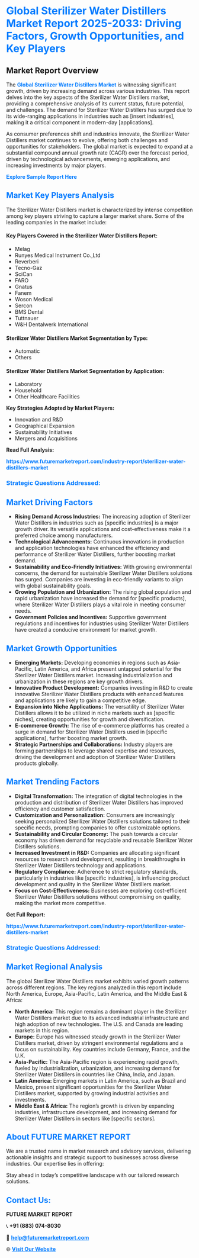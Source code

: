 <h1 style="color: #007BFF;">Global Sterilizer Water Distillers Market Report 2025-2033: Driving Factors, Growth Opportunities, and Key Players</h1>

<section id="overview">
<h2>Market Report Overview</h2>
<p>The <a href="https://www.futuremarketreport.com/industry-report/sterilizer-water-distillers-market" style="color: #007BFF; text-decoration: none;"><strong>Global Sterilizer Water Distillers Market</strong></a> is witnessing significant growth, driven by increasing demand across various industries. This report delves into the key aspects of the Sterilizer Water Distillers market, providing a comprehensive analysis of its current status, future potential, and challenges. The demand for Sterilizer Water Distillers has surged due to its wide-ranging applications in industries such as [insert industries], making it a critical component in modern-day [applications].</p>
<p>As consumer preferences shift and industries innovate, the Sterilizer Water Distillers market continues to evolve, offering both challenges and opportunities for stakeholders. The global market is expected to expand at a substantial compound annual growth rate (CAGR) over the forecast period, driven by technological advancements, emerging applications, and increasing investments by major players.</p>
</section>

<section id="overview">
<p><a href="https://www.futuremarketreport.com/request-sample/reportId=56600" style="color: #007BFF; text-decoration: none;"><strong>Explore Sample Report Here</strong></a></p>
</section>

<section id="key-players">
<h2 style="color: #007BFF;">Market Key Players Analysis</h2>
<p>The Sterilizer Water Distillers market is characterized by intense competition among key players striving to capture a larger market share. Some of the leading companies in the market include:</p>
<h4>Key Players Covered in the Sterilizer Water Distillers Report:</h4>
<ul><li>Melag</li><li>Runyes Medical Instrument Co.,Ltd</li><li>Reverberi</li><li>Tecno-Gaz</li><li>SciCan</li><li>FARO</li><li>Gnatus</li><li>Fanem</li><li>Woson Medical</li><li>Sercon</li><li>BMS Dental</li><li>Tuttnauer</li><li>W&amp;H Dentalwerk International</li></ul>
<h4>Sterilizer Water Distillers Market Segmentation by Type:</h4>
<ul><li>Automatic</li><li>Others</li></ul>

<h4>Sterilizer Water Distillers Market Segmentation by Application:</h4>
<ul><li>Laboratory</li><li>Household</li><li>Other Healthcare Facilities</li></ul>
<p><strong>Key Strategies Adopted by Market Players:</strong></p>
<ul>
<li>Innovation and R&D</li>
<li>Geographical Expansion</li>
<li>Sustainability Initiatives</li>
<li>Mergers and Acquisitions</li>
</ul>
</section>

<section>
<p><strong>Read Full Analysis: </strong></p><a href="https://www.futuremarketreport.com/industry-report/sterilizer-water-distillers-market" style="color: #007BFF; text-decoration: none;"><strong>https://www.futuremarketreport.com/industry-report/sterilizer-water-distillers-market</strong></a>
<h3 style="color: #007BFF;">Strategic Questions Addressed:</h3>
</section>

<section id="driving-factors">
<h2 style="color: #007BFF;">Market Driving Factors</h2>
<ul>
<li><strong>Rising Demand Across Industries:</strong> The increasing adoption of Sterilizer Water Distillers in industries such as [specific industries] is a major growth driver. Its versatile applications and cost-effectiveness make it a preferred choice among manufacturers.</li>
<li><strong>Technological Advancements:</strong> Continuous innovations in production and application technologies have enhanced the efficiency and performance of Sterilizer Water Distillers, further boosting market demand.</li>
<li><strong>Sustainability and Eco-Friendly Initiatives:</strong> With growing environmental concerns, the demand for sustainable Sterilizer Water Distillers solutions has surged. Companies are investing in eco-friendly variants to align with global sustainability goals.</li>
<li><strong>Growing Population and Urbanization:</strong> The rising global population and rapid urbanization have increased the demand for [specific products], where Sterilizer Water Distillers plays a vital role in meeting consumer needs.</li>
<li><strong>Government Policies and Incentives:</strong> Supportive government regulations and incentives for industries using Sterilizer Water Distillers have created a conducive environment for market growth.</li>
</ul>
</section>

<section id="growth-opportunities">
<h2 style="color: #007BFF;">Market Growth Opportunities</h2>
<ul>
<li><strong>Emerging Markets:</strong> Developing economies in regions such as Asia-Pacific, Latin America, and Africa present untapped potential for the Sterilizer Water Distillers market. Increasing industrialization and urbanization in these regions are key growth drivers.</li>
<li><strong>Innovative Product Development:</strong> Companies investing in R&D to create innovative Sterilizer Water Distillers products with enhanced features and applications are likely to gain a competitive edge.</li>
<li><strong>Expansion into Niche Applications:</strong> The versatility of Sterilizer Water Distillers allows it to be utilized in niche markets such as [specific niches], creating opportunities for growth and diversification.</li>
<li><strong>E-commerce Growth:</strong> The rise of e-commerce platforms has created a surge in demand for Sterilizer Water Distillers used in [specific applications], further boosting market growth.</li>
<li><strong>Strategic Partnerships and Collaborations:</strong> Industry players are forming partnerships to leverage shared expertise and resources, driving the development and adoption of Sterilizer Water Distillers products globally.</li>
</ul>
</section>

<section id="trending-factors">
<h2 style="color: #007BFF;">Market Trending Factors</h2>
<ul>
<li><strong>Digital Transformation:</strong> The integration of digital technologies in the production and distribution of Sterilizer Water Distillers has improved efficiency and customer satisfaction.</li>
<li><strong>Customization and Personalization:</strong> Consumers are increasingly seeking personalized Sterilizer Water Distillers solutions tailored to their specific needs, prompting companies to offer customizable options.</li>
<li><strong>Sustainability and Circular Economy:</strong> The push towards a circular economy has driven demand for recyclable and reusable Sterilizer Water Distillers solutions.</li>
<li><strong>Increased Investment in R&D:</strong> Companies are allocating significant resources to research and development, resulting in breakthroughs in Sterilizer Water Distillers technology and applications.</li>
<li><strong>Regulatory Compliance:</strong> Adherence to strict regulatory standards, particularly in industries like [specific industries], is influencing product development and quality in the Sterilizer Water Distillers market.</li>
<li><strong>Focus on Cost-Effectiveness:</strong> Businesses are exploring cost-efficient Sterilizer Water Distillers solutions without compromising on quality, making the market more competitive.</li>
</ul>
</section>

<section>
<p><strong>Get Full Report: </strong></p><a href="https://www.futuremarketreport.com/industry-report/sterilizer-water-distillers-market" style="color: #007BFF; text-decoration: none;"><strong>https://www.futuremarketreport.com/industry-report/sterilizer-water-distillers-market</strong></a>
<h3 style="color: #007BFF;">Strategic Questions Addressed:</h3>
</section>


<section id="regional-analysis">
<h2 style="color: #007BFF;">Market Regional Analysis</h2>
<p>The global Sterilizer Water Distillers market exhibits varied growth patterns across different regions. The key regions analyzed in this report include North America, Europe, Asia-Pacific, Latin America, and the Middle East & Africa:</p>
<ul>
<li><strong>North America:</strong> This region remains a dominant player in the Sterilizer Water Distillers market due to its advanced industrial infrastructure and high adoption of new technologies. The U.S. and Canada are leading markets in this region.</li>
<li><strong>Europe:</strong> Europe has witnessed steady growth in the Sterilizer Water Distillers market, driven by stringent environmental regulations and a focus on sustainability. Key countries include Germany, France, and the U.K.</li>
<li><strong>Asia-Pacific:</strong> The Asia-Pacific region is experiencing rapid growth, fueled by industrialization, urbanization, and increasing demand for Sterilizer Water Distillers in countries like China, India, and Japan.</li>
<li><strong>Latin America:</strong> Emerging markets in Latin America, such as Brazil and Mexico, present significant opportunities for the Sterilizer Water Distillers market, supported by growing industrial activities and investments.</li>
<li><strong>Middle East & Africa:</strong> The region’s growth is driven by expanding industries, infrastructure development, and increasing demand for Sterilizer Water Distillers in sectors like [specific sectors].</li>
</ul>
</section>

<footer>
<h2 style="color: #007BFF;">About FUTURE MARKET REPORT</h2>
<p>We are a trusted name in market research and advisory services, delivering actionable insights and strategic support to businesses across diverse industries. Our expertise lies in offering:</p>

<p>Stay ahead in today’s competitive landscape with our tailored research solutions.</p>

<h2 style="color: #007BFF;">Contact Us:</h2>
<p><strong>FUTURE MARKET REPORT</strong></p>
<p>📞 <strong>+91 (883) 074-8030</strong></p>
<p>📧 <strong><a href="mailto:help@futuremarketreport.com" style="color: #007BFF;">help@futuremarketreport.com</a></strong></p>
<p>🌐 <strong><a href="https://www.futuremarketreport.com/" style="color: #007BFF;">Visit Our Website</a></strong></p>
</footer>
